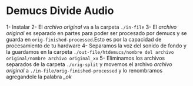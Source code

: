 # Demucs Divide Audio

1- Instalar
2- El *archivo original* va a la carpeta `./in-file`
3- El *archivo original* es separado en partes para poder ser procesado por
demucs y se guarda en `orig-finished-processed`.Esto es por la capacidad de procesamiento de tu hardware
4- Separamos la voz del sonido de fondo y la guardamos en la carpeta `./out-file/htdemucs/nombre del archivo original/nombre archivo original_xx`
5- Eliminamos los archivos separados de la carpeta `./orig-split` y movemos el archivo *archivo original* a `./in-file/orig-finished-processed` y lo renombramos agregandole la palabra *_ok*


